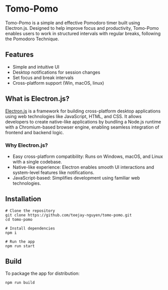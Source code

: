 # Tomo-Pomo
Tomo-Pomo is a simple and effective Pomodoro timer built using Electron.js. Designed to help improve focus and productivity, Tomo-Pomo enables users to work in structured intervals with regular breaks, following the Pomodoro Technique.
## Features
- Simple and intuitive UI
- Desktop notifications for session changes
- Set focus and break intervals
- Cross-platform support (Win, macOS, linux)
## What is Electron.js?
[Electron.js](https://www.electronjs.org/)  is a framework for building cross-platform desktop applications using web technologies like JavaScript, HTML, and CSS. It allows developers to create native-like applications by bundling a Node.js runtime with a Chromium-based browser engine, enabling seamless integration of frontend and backend logic.
### Why Electron.js?
- Easy cross-platform compatibility: Runs on Windows, macOS, and Linux with a single codebase.
- Native-like experience: Electron enables smooth UI interactions and system-level features like notifications.
- JavaScript-based: Simplifies development using familiar web technologies.
## Installation
```
# Clone the repository
git clone https://github.com/teejay-nguyen/tomo-pomo.git
cd tomo-pomo

# Install dependencies
npm i

# Run the app
npm run start
```
## Build
To package the app for distribution:
```
npm run build
```

